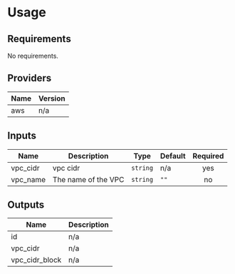 # Usage
<!--- BEGIN_TF_DOCS --->

## Requirements

No requirements.

## Providers

| Name | Version |
|------|---------|
| aws | n/a |

## Inputs

| Name | Description | Type | Default | Required |
|------|-------------|------|---------|:--------:|
| vpc\_cidr | vpc cidr | `string` | n/a | yes |
| vpc\_name | The name of the VPC | `string` | `""` | no |

## Outputs

| Name | Description |
|------|-------------|
| id | n/a |
| vpc\_cidr | n/a |
| vpc\_cidr\_block | n/a |

<!--- END_TF_DOCS --->
